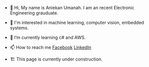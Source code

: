 - 👋 Hi, My name is Aniekan Umanah. I am an recent Electronic Engineering grauduate. 
- 👀 I'm interested in machine learning, computer vision, embedded systems.
- 🌱 I’m currently learning c# and AWS.

- 📫 How to reach me [Facebook](https://www.facebook.com/Aniekanjr) [LinkedIn](https://www.linkedin.com/in/aniekan-umanah-0421ab197/)
- 🏗 This page is currently under construction.

<!---
aniekanBane/aniekanBane is a ✨ special ✨ repository because its `README.md` (this file) appears on your GitHub profile.
You can click the Preview link to take a look at your changes.
--->
